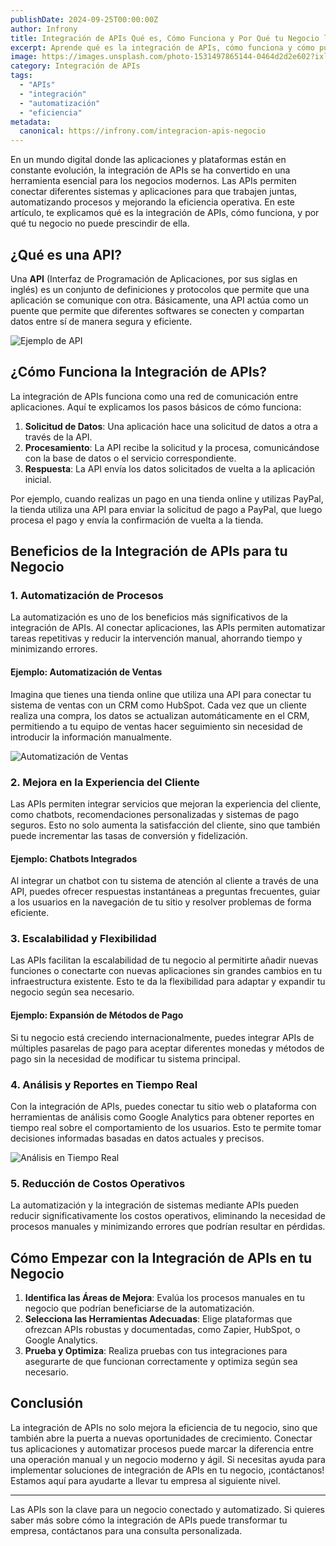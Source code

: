 ```yaml
---
publishDate: 2024-09-25T00:00:00Z
author: Infrony
title: Integración de APIs Qué es, Cómo Funciona y Por Qué tu Negocio la Necesita
excerpt: Aprende qué es la integración de APIs, cómo funciona y cómo puede transformar tu negocio al conectar aplicaciones y automatizar procesos.
image: https://images.unsplash.com/photo-1531497865144-0464d2d2e602?ixlib=rb-4.0.3&ixid=M3wxMjA3fDB8MHxwaG90by1wYWdlfHx8fGVufDB8fHx8fA%3D%3D&auto=format&fit=crop&w=1740&q=80
category: Integración de APIs
tags:
  - "APIs"
  - "integración"
  - "automatización"
  - "eficiencia"
metadata:
  canonical: https://infrony.com/integracion-apis-negocio
---
```


En un mundo digital donde las aplicaciones y plataformas están en constante evolución, la integración de APIs se ha convertido en una herramienta esencial para los negocios modernos. Las APIs permiten conectar diferentes sistemas y aplicaciones para que trabajen juntas, automatizando procesos y mejorando la eficiencia operativa. En este artículo, te explicamos qué es la integración de APIs, cómo funciona, y por qué tu negocio no puede prescindir de ella.

## ¿Qué es una API?

Una **API** (Interfaz de Programación de Aplicaciones, por sus siglas en inglés) es un conjunto de definiciones y protocolos que permite que una aplicación se comunique con otra. Básicamente, una API actúa como un puente que permite que diferentes softwares se conecten y compartan datos entre sí de manera segura y eficiente.

![Ejemplo de API](https://www.seobility.net/es/wiki/images/b/b3/API-Rest.png)

## ¿Cómo Funciona la Integración de APIs?

La integración de APIs funciona como una red de comunicación entre aplicaciones. Aquí te explicamos los pasos básicos de cómo funciona:

1. **Solicitud de Datos**: Una aplicación hace una solicitud de datos a otra a través de la API.
2. **Procesamiento**: La API recibe la solicitud y la procesa, comunicándose con la base de datos o el servicio correspondiente.
3. **Respuesta**: La API envía los datos solicitados de vuelta a la aplicación inicial.

Por ejemplo, cuando realizas un pago en una tienda online y utilizas PayPal, la tienda utiliza una API para enviar la solicitud de pago a PayPal, que luego procesa el pago y envía la confirmación de vuelta a la tienda.

## **Beneficios de la Integración de APIs para tu Negocio**

### 1. **Automatización de Procesos**

La automatización es uno de los beneficios más significativos de la integración de APIs. Al conectar aplicaciones, las APIs permiten automatizar tareas repetitivas y reducir la intervención manual, ahorrando tiempo y minimizando errores.

#### **Ejemplo: Automatización de Ventas**

Imagina que tienes una tienda online que utiliza una API para conectar tu sistema de ventas con un CRM como HubSpot. Cada vez que un cliente realiza una compra, los datos se actualizan automáticamente en el CRM, permitiendo a tu equipo de ventas hacer seguimiento sin necesidad de introducir la información manualmente.

![Automatización de Ventas](https://images.unsplash.com/photo-1563013544-824ae1b704d3?q=80&w=1470&auto=format&fit=crop&ixlib=rb-4.0.3&ixid=M3wxMjA3fDB8MHxwaG90by1wYWdlfHx8fGVufDB8fHx8fA%3D%3D)

### 2. **Mejora en la Experiencia del Cliente**

Las APIs permiten integrar servicios que mejoran la experiencia del cliente, como chatbots, recomendaciones personalizadas y sistemas de pago seguros. Esto no solo aumenta la satisfacción del cliente, sino que también puede incrementar las tasas de conversión y fidelización.

#### **Ejemplo: Chatbots Integrados**

Al integrar un chatbot con tu sistema de atención al cliente a través de una API, puedes ofrecer respuestas instantáneas a preguntas frecuentes, guiar a los usuarios en la navegación de tu sitio y resolver problemas de forma eficiente.

### 3. **Escalabilidad y Flexibilidad**

Las APIs facilitan la escalabilidad de tu negocio al permitirte añadir nuevas funciones o conectarte con nuevas aplicaciones sin grandes cambios en tu infraestructura existente. Esto te da la flexibilidad para adaptar y expandir tu negocio según sea necesario.

#### **Ejemplo: Expansión de Métodos de Pago**

Si tu negocio está creciendo internacionalmente, puedes integrar APIs de múltiples pasarelas de pago para aceptar diferentes monedas y métodos de pago sin la necesidad de modificar tu sistema principal.

### 4. **Análisis y Reportes en Tiempo Real**

Con la integración de APIs, puedes conectar tu sitio web o plataforma con herramientas de análisis como Google Analytics para obtener reportes en tiempo real sobre el comportamiento de los usuarios. Esto te permite tomar decisiones informadas basadas en datos actuales y precisos.

![Análisis en Tiempo Real](https://images.unsplash.com/photo-1611328573001-13cf452dd8a9?q=80&w=1472&auto=format&fit=crop&ixlib=rb-4.0.3&ixid=M3wxMjA3fDB8MHxwaG90by1wYWdlfHx8fGVufDB8fHx8fA%3D%3D)

### 5. **Reducción de Costos Operativos**

La automatización y la integración de sistemas mediante APIs pueden reducir significativamente los costos operativos, eliminando la necesidad de procesos manuales y minimizando errores que podrían resultar en pérdidas.

## **Cómo Empezar con la Integración de APIs en tu Negocio**

1. **Identifica las Áreas de Mejora**: Evalúa los procesos manuales en tu negocio que podrían beneficiarse de la automatización.
2. **Selecciona las Herramientas Adecuadas**: Elige plataformas que ofrezcan APIs robustas y documentadas, como Zapier, HubSpot, o Google Analytics.
3. **Prueba y Optimiza**: Realiza pruebas con tus integraciones para asegurarte de que funcionan correctamente y optimiza según sea necesario.

## **Conclusión**

La integración de APIs no solo mejora la eficiencia de tu negocio, sino que también abre la puerta a nuevas oportunidades de crecimiento. Conectar tus aplicaciones y automatizar procesos puede marcar la diferencia entre una operación manual y un negocio moderno y ágil. Si necesitas ayuda para implementar soluciones de integración de APIs en tu negocio, ¡contáctanos! Estamos aquí para ayudarte a llevar tu empresa al siguiente nivel.

---

Las APIs son la clave para un negocio conectado y automatizado. Si quieres saber más sobre cómo la integración de APIs puede transformar tu empresa, contáctanos para una consulta personalizada.
